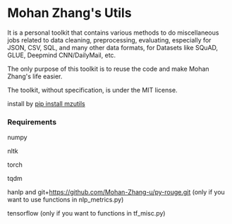 # Mohan Zhang's Utils
It is a personal toolkit that contains various methods to do miscellaneous jobs related to 
data cleaning, preprocessing, evaluating, especially for JSON, CSV, SQL, and many other 
data formats, for Datasets like SQuAD, GLUE, Deepmind CNN/DailyMail, etc.  

The only purpose of this toolkit is to reuse the code and make Mohan Zhang's life easier.  

The toolkit, without specification, is under the MIT license.  

install by [pip install mzutils](https://pypi.org/project/mzutils/)

### Requirements

numpy

nltk

torch

tqdm

hanlp and git+https://github.com/Mohan-Zhang-u/py-rouge.git (only if you want to use functions in nlp_metrics.py)

tensorflow (only if you want to functions in tf_misc.py)
